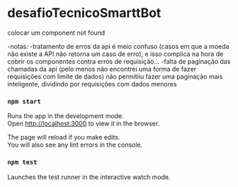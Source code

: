# desafioTecnicoSmarttBot

colocar um component not found

-notas: 
-tratamento de erros da api é meio confuso (casos em que a moeda não existe a API não retorna um caso de erro),
e isso complica na hora de cobrir os componentes contra erros de requisição...
-falta de paginação das chamadas da api (pelo menos não encontrei uma forma de fazer requisições com limite de dados)
não permitiiu fazer uma paginação mais inteligente, dividindo por requisições com dados menores

### `npm start`

Runs the app in the development mode.<br />
Open [http://localhost:3000](http://localhost:3000) to view it in the browser.

The page will reload if you make edits.<br />
You will also see any lint errors in the console.

### `npm test`

Launches the test runner in the interactive watch mode.<br />
